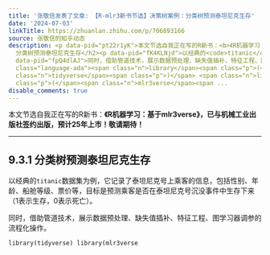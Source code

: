 ```yaml
---
title: '张敬信发表了文章: 【R-mlr3新书节选】决策树案例：分类树预测泰坦尼克生存'
date: '2024-07-03'
linkTitle: https://zhuanlan.zhihu.com/p/706893166
source: 张敬信的知乎动态
description: <p data-pid="pt22r1yK">本文节选自我正在写的R新书：<b>《R机器学习：基于mlr3verse》，已与机械工业出版社签约出版，预计25年上市！敬请期待！</b></p><hr><h2>9.3.1
  分类树预测泰坦尼克生存</h2><p data-pid="fK4KLNjd">以经典的<code>titanic</code>数据集为例，它记录了泰坦尼克号上乘客的信息，包括性别、年龄、船舱等级、票价等，目标是预测乘客是否在泰坦尼克号沉没事件中生存下来（1表示生存，0表示死亡）。</p><p
  data-pid="fpQ4dlAJ">同时，借助管道技术，展示数据预处理、缺失值插补、特征工程、图学习器调参的流程化操作。</p><div class="highlight"><pre><code
  class="language-ada"><span class="n">library</span><span class="p">(</span><span
  class="n">tidyverse</span><span class="p">)</span> <span class="n">library</span><span
  class="p">(</span><span class="n">mlr3verse</span><span ...
disable_comments: true
---
```

<p data-pid="pt22r1yK">本文节选自我正在写的R新书：<b>《R机器学习：基于mlr3verse》，已与机械工业出版社签约出版，预计25年上市！敬请期待！</b></p><hr><h2>9.3.1 分类树预测泰坦尼克生存</h2><p data-pid="fK4KLNjd">以经典的<code>titanic</code>数据集为例，它记录了泰坦尼克号上乘客的信息，包括性别、年龄、船舱等级、票价等，目标是预测乘客是否在泰坦尼克号沉没事件中生存下来（1表示生存，0表示死亡）。</p><p data-pid="fpQ4dlAJ">同时，借助管道技术，展示数据预处理、缺失值插补、特征工程、图学习器调参的流程化操作。</p><div class="highlight"><pre><code class="language-ada"><span class="n">library</span><span class="p">(</span><span class="n">tidyverse</span><span class="p">)</span> <span class="n">library</span><span class="p">(</span><span class="n">mlr3verse</span><span ...